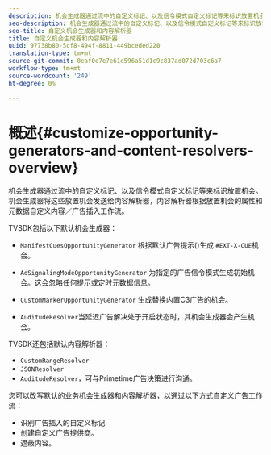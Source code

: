 ```yaml
---
description: 机会生成器通过流中的自定义标记、以及信令模式自定义标记等来标识放置机会。 机会生成器将这些放置机会发送给内容解析器，内容解析器根据放置机会的属性和元数据自定义内容／广告插入工作流。
seo-description: 机会生成器通过流中的自定义标记、以及信令模式自定义标记等来标识放置机会。 机会生成器将这些放置机会发送给内容解析器，内容解析器根据放置机会的属性和元数据自定义内容／广告插入工作流。
seo-title: 自定义机会生成器和内容解析器
title: 自定义机会生成器和内容解析器
uuid: 97738b80-5cf8-494f-8811-449bceded220
translation-type: tm+mt
source-git-commit: 0eaf0e7e7e61d596a51d1c9c837ad072d703c6a7
workflow-type: tm+mt
source-wordcount: '249'
ht-degree: 0%

---
```



# 概述{#customize-opportunity-generators-and-content-resolvers-overview}

机会生成器通过流中的自定义标记、以及信令模式自定义标记等来标识放置机会。 机会生成器将这些放置机会发送给内容解析器，内容解析器根据放置机会的属性和元数据自定义内容／广告插入工作流。

TVSDK包括以下默认机会生成器：

* `ManifestCuesOpportunityGenerator` 根据默认广告提示()生成 `#EXT-X-CUE`机会。

* `AdSignalingModeOpportunityGenerator` 为指定的广告信令模式生成初始机会。这会忽略任何提示或定时元数据信息。
* `CustomMarkerOpportunityGenerator` 生成替换内置C3广告的机会。
* `AuditudeResolver`当延迟广告解决处于开启状态时，其机会生成器会产生机会。

TVSDK还包括默认内容解析器：

* `CustomRangeResolver`
* `JSONResolver`
* `AuditudeResolver`，可与Primetime广告决策进行沟通。

您可以改写默认的业务机会生成器和内容解析器，以通过以下方式自定义广告工作流：

* 识别广告插入的自定义标记
* 创建自定义广告提供商。
* 遮蔽内容。